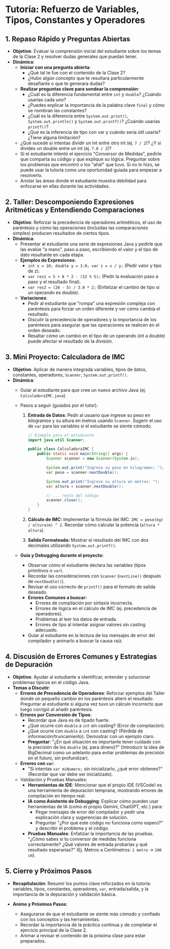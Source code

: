 # Tutoría: Refuerzo de Variables, Tipos, Constantes y Operadores

## 1. Repaso Rápido y Preguntas Abiertas

- **Objetivo**: Evaluar la comprensión inicial del estudiante sobre los temas de la Clase 2 y resolver dudas generales que puedan tener.
- **Dinámica**:
  - **Iniciar con una pregunta abierta**:
    - ¿Qué tal te fue con el contenido de la Clase 2?
    - ¿Hubo algún concepto que te resultara particularmente desafiante o que te generara dudas?
  - **Realizar preguntas clave para sondear la comprensión**:
    - ¿Cuál es la diferencia fundamental entre `int` y `double`? ¿Cuándo usarías cada uno?
    - ¿Puedes explicar la importancia de la palabra clave `final` y cómo se nombran las constantes?
    - ¿Cuál es la diferencia entre `System.out.print()`, `System.out.println()` y `System.out.printf()`? ¿Cuándo usarías `printf()`?
    - ¿Qué es la inferencia de tipo con var y cuándo sería útil usarla? ¿Tiene alguna limitación?
  - ¿Qué sucede si intentas dividir un int entre otro int (ej. `7 / 2`)? ¿Y si divides un double entre un int (ej. `7.0 / 2`)?
  - Si el estudiante intentó el ejercicio "Conversor de Medidas", pedirle que comparta su código y que explique su lógica. Preguntar sobre los problemas que encontró o los "ahá!" que tuvo. Si no lo hizo, se puede usar la tutoría como una oportunidad guiada para empezar a resolverlo.
  - Anotar las áreas donde el estudiante muestra debilidad para enfocarse en ellas durante las actividades.

## 2. Taller: Descomponiendo Expresiones Aritméticas y Entendiendo Comparaciones

- **Objetivo**: Reforzar la precedencia de operadores aritméticos, el uso de paréntesis y cómo las operaciones (incluidas las comparaciones simples) producen resultados de ciertos tipos.
- **Dinámica**:
  - Presentar al estudiante una serie de expresiones Java y pedirle que las evalúe "a mano", paso a paso, escribiendo el valor y el tipo de dato resultante en cada etapa.
  - **Ejemplos de Expresiones**:
    - `int x = 10; double y = 3.0; var z = x / y;` (Pedir valor y tipo de z).
    - `var res1 = 5 + 8 * 2 - (12 % 5);` (Pedir la evaluación paso a paso y el resultado final).
    - `var res2 = (20 - 5) / 3.0 * 2;` (Enfatizar el cambio de tipo si un operando es double).
  - **Variaciones**:
    - Pedir al estudiante que "rompa" una expresión compleja con paréntesis para forzar un orden diferente y ver cómo cambia el resultado.
    - Discutir la precedencia de operadores y la importancia de los paréntesis para asegurar que las operaciones se realicen en el orden deseado.
    - Resaltar cómo un cambio en el tipo de un operando (int a double) puede afectar el resultado de la división.

## 3. Mini Proyecto: Calculadora de IMC

- **Objetivo**: Aplicar de manera integrada variables, tipos de datos, constantes, operadores, `Scanner`, `System.out.printf()`.
- **Dinámica**:
  - Guiar al estudiante para que cree un nuevo archivo Java (ej. `CalculadoraIMC.java`).
  - Pasos a seguir (guiados por el tutor):
    1. **Entrada de Datos**: Pedir al usuario que ingrese su peso en kilogramos y su altura en metros usando `Scanner`. Sugerir el uso de `var` para las variables si el estudiante se siente cómodo.

        ```java
        // Ejemplo para el estudiante
        import java.util.Scanner;

        public class CalculadoraIMC {
            public static void main(String[] args) {
                Scanner scanner = new Scanner(System.in);

                System.out.print("Ingrese su peso en kilogramos: ");
                var peso = scanner.nextDouble();

                System.out.print("Ingrese su altura en metros: ");
                var altura = scanner.nextDouble();

                // ... resto del código
                scanner.close();
            }
        }
        ```

    2. **Cálculo de IMC:** Implementar la fórmula del IMC: `IMC = peso(kg) / altura(m) ^ 2`. Recordar cómo calcular la potencia (`altura * altura`).
    3. **Salida Formateada:** Mostrar el resultado del IMC con dos decimales utilizando `System.out.printf()`.

  - **Guía y Debugging durante el proyecto:**
    - Observar cómo el estudiante declara las variables (tipos primitivos o `var`).
    - Recordar las consideraciones con `Scanner` (`nextLine()` después de `nextDouble()`).
    - Revisar el uso correcto de `printf()` para el formato de salida deseado.
    - **Errores Comunes a buscar:**
      - Errores de compilación por sintaxis incorrecta.
      - Errores de lógica en el cálculo de IMC (ej. precedencia de operadores).
      - Problemas al leer los datos de entrada.
      - Errores de tipo al intentar asignar valores sin casting adecuado.
    - Guiar al estudiante en la lectura de los mensajes de error del compilador y animarlo a buscar la causa raíz.

## 4. Discusión de Errores Comunes y Estrategias de Depuración

- **Objetivo**: Ayudar al estudiante a identificar, entender y solucionar problemas típicos en el código Java.
- **Temas a Discutir**:
  - **Errores de Precedencia de Operadores**: Reforzar ejemplos del Taller donde un pequeño cambio en los paréntesis alteró el resultado. Preguntar al estudiante si alguna vez tuvo un cálculo incorrecto que luego corrigió al añadir paréntesis.
  - **Errores por Conversión de Tipos**:
    - Recordar que Java es de tipado fuerte.
    - ¿Qué ocurre con `double` a `int` sin casting? (Error de compilación).
    - ¿Qué ocurre con `double` a `int` con casting? (Pérdida de información/truncamiento). Demostrar con un ejemplo claro.
    - **Preguntar**: "¿En qué situación es importante tener cuidado con la precisión de los `double` (ej. para dinero)?" (Introducir la idea de BigDecimal como un adelanto para evitar problemas de precisión en el futuro, sin profundizar).
  - **Errores con `var`**:
    - "Si intentas `var miNumero;` sin inicializarlo, ¿qué error obtienes?" (Recordar que var debe ser inicializado).
  - Validación y Pruebas Manuales:
    - **Herramientas de IDE**: Mencionar que el propio IDE (VSCode) es una herramienta de depuración temprana, mostrando errores de compilación en tiempo real.
    - **IA como Asistente de Debugging**: Explicar cómo pueden usar herramientas de IA (como el propio Gemini, ChatGPT, etc.) para:
      - Pegar mensajes de error del compilador y pedir una explicación clara y sugerencias de solución.
      - Preguntar "¿Por qué este código no funciona como espero?" y describir el problema y el código.
    - **Pruebas Manuales**: Enfatizar la importancia de las pruebas. "¿Cómo sabes si tu conversor de medidas funciona correctamente? ¿Qué valores de entrada probarías y qué resultado esperarías?" (Ej. Metros a Centímetros: `1 metro` -> `100 cm`).

## 5. Cierre y Próximos Pasos

- **Recapitulación**: Resumir los puntos clave reforzados en la tutoría: variables, tipos, constantes, operadores, `var`, entrada/salida, y la importancia de la depuración y validación básica.

- **Animo y Próximos Pasos**:
  - Asegurarse de que el estudiante se siente más cómodo y confiado con los conceptos y las herramientas.
  - Recordar la importancia de la práctica continua y de completar el ejercicio principal de la Clase 2.
  - Animar a revisar el contenido de la próxima clase para estar preparados.
